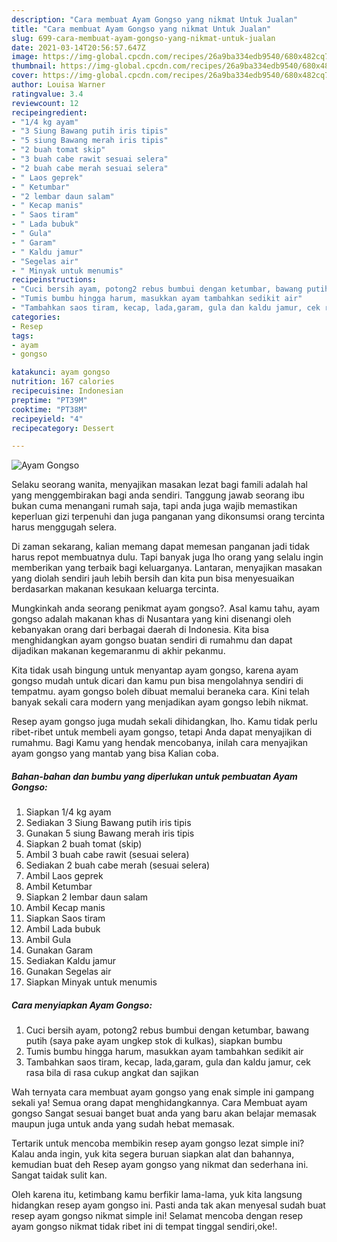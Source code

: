 ```yaml
---
description: "Cara membuat Ayam Gongso yang nikmat Untuk Jualan"
title: "Cara membuat Ayam Gongso yang nikmat Untuk Jualan"
slug: 699-cara-membuat-ayam-gongso-yang-nikmat-untuk-jualan
date: 2021-03-14T20:56:57.647Z
image: https://img-global.cpcdn.com/recipes/26a9ba334edb9540/680x482cq70/ayam-gongso-foto-resep-utama.jpg
thumbnail: https://img-global.cpcdn.com/recipes/26a9ba334edb9540/680x482cq70/ayam-gongso-foto-resep-utama.jpg
cover: https://img-global.cpcdn.com/recipes/26a9ba334edb9540/680x482cq70/ayam-gongso-foto-resep-utama.jpg
author: Louisa Warner
ratingvalue: 3.4
reviewcount: 12
recipeingredient:
- "1/4 kg ayam"
- "3 Siung Bawang putih iris tipis"
- "5 siung Bawang merah iris tipis"
- "2 buah tomat skip"
- "3 buah cabe rawit sesuai selera"
- "2 buah cabe merah sesuai selera"
- " Laos geprek"
- " Ketumbar"
- "2 lembar daun salam"
- " Kecap manis"
- " Saos tiram"
- " Lada bubuk"
- " Gula"
- " Garam"
- " Kaldu jamur"
- "Segelas air"
- " Minyak untuk menumis"
recipeinstructions:
- "Cuci bersih ayam, potong2 rebus bumbui dengan ketumbar, bawang putih (saya pake ayam ungkep stok di kulkas), siapkan bumbu"
- "Tumis bumbu hingga harum, masukkan ayam tambahkan sedikit air"
- "Tambahkan saos tiram, kecap, lada,garam, gula dan kaldu jamur, cek rasa bila di rasa cukup angkat dan sajikan"
categories:
- Resep
tags:
- ayam
- gongso

katakunci: ayam gongso 
nutrition: 167 calories
recipecuisine: Indonesian
preptime: "PT39M"
cooktime: "PT38M"
recipeyield: "4"
recipecategory: Dessert

---
```



![Ayam Gongso](https://img-global.cpcdn.com/recipes/26a9ba334edb9540/680x482cq70/ayam-gongso-foto-resep-utama.jpg)

Selaku seorang wanita, menyajikan masakan lezat bagi famili adalah hal yang menggembirakan bagi anda sendiri. Tanggung jawab seorang ibu bukan cuma menangani rumah saja, tapi anda juga wajib memastikan keperluan gizi terpenuhi dan juga panganan yang dikonsumsi orang tercinta harus menggugah selera.

Di zaman  sekarang, kalian memang dapat memesan panganan jadi tidak harus repot membuatnya dulu. Tapi banyak juga lho orang yang selalu ingin memberikan yang terbaik bagi keluarganya. Lantaran, menyajikan masakan yang diolah sendiri jauh lebih bersih dan kita pun bisa menyesuaikan berdasarkan makanan kesukaan keluarga tercinta. 



Mungkinkah anda seorang penikmat ayam gongso?. Asal kamu tahu, ayam gongso adalah makanan khas di Nusantara yang kini disenangi oleh kebanyakan orang dari berbagai daerah di Indonesia. Kita bisa menghidangkan ayam gongso buatan sendiri di rumahmu dan dapat dijadikan makanan kegemaranmu di akhir pekanmu.

Kita tidak usah bingung untuk menyantap ayam gongso, karena ayam gongso mudah untuk dicari dan kamu pun bisa mengolahnya sendiri di tempatmu. ayam gongso boleh dibuat memalui beraneka cara. Kini telah banyak sekali cara modern yang menjadikan ayam gongso lebih nikmat.

Resep ayam gongso juga mudah sekali dihidangkan, lho. Kamu tidak perlu ribet-ribet untuk membeli ayam gongso, tetapi Anda dapat menyajikan di rumahmu. Bagi Kamu yang hendak mencobanya, inilah cara menyajikan ayam gongso yang mantab yang bisa Kalian coba.

<!--inarticleads1-->

##### Bahan-bahan dan bumbu yang diperlukan untuk pembuatan Ayam Gongso:

1. Siapkan 1/4 kg ayam
1. Sediakan 3 Siung Bawang putih iris tipis
1. Gunakan 5 siung Bawang merah iris tipis
1. Siapkan 2 buah tomat (skip)
1. Ambil 3 buah cabe rawit (sesuai selera)
1. Sediakan 2 buah cabe merah (sesuai selera)
1. Ambil  Laos geprek
1. Ambil  Ketumbar
1. Siapkan 2 lembar daun salam
1. Ambil  Kecap manis
1. Siapkan  Saos tiram
1. Ambil  Lada bubuk
1. Ambil  Gula
1. Gunakan  Garam
1. Sediakan  Kaldu jamur
1. Gunakan Segelas air
1. Siapkan  Minyak untuk menumis




<!--inarticleads2-->

##### Cara menyiapkan Ayam Gongso:

1. Cuci bersih ayam, potong2 rebus bumbui dengan ketumbar, bawang putih (saya pake ayam ungkep stok di kulkas), siapkan bumbu
1. Tumis bumbu hingga harum, masukkan ayam tambahkan sedikit air
1. Tambahkan saos tiram, kecap, lada,garam, gula dan kaldu jamur, cek rasa bila di rasa cukup angkat dan sajikan




Wah ternyata cara membuat ayam gongso yang enak simple ini gampang sekali ya! Semua orang dapat menghidangkannya. Cara Membuat ayam gongso Sangat sesuai banget buat anda yang baru akan belajar memasak maupun juga untuk anda yang sudah hebat memasak.

Tertarik untuk mencoba membikin resep ayam gongso lezat simple ini? Kalau anda ingin, yuk kita segera buruan siapkan alat dan bahannya, kemudian buat deh Resep ayam gongso yang nikmat dan sederhana ini. Sangat taidak sulit kan. 

Oleh karena itu, ketimbang kamu berfikir lama-lama, yuk kita langsung hidangkan resep ayam gongso ini. Pasti anda tak akan menyesal sudah buat resep ayam gongso nikmat simple ini! Selamat mencoba dengan resep ayam gongso nikmat tidak ribet ini di tempat tinggal sendiri,oke!.

